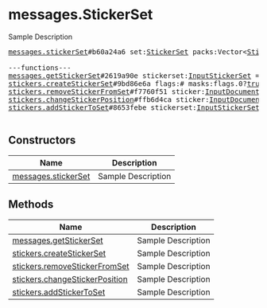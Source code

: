 # messages.StickerSet

Sample Description

<pre>
<a href="../constructor/messages.stickerSet.md">messages.stickerSet</a>#b60a24a6 set:<a href="../type/StickerSet.md">StickerSet</a> packs:Vector&lt;<a href="../type/StickerPack.md">StickerPack</a>&gt; documents:Vector&lt;<a href="../type/Document.md">Document</a>&gt; = <a href="../type/messages.StickerSet.md">messages.StickerSet</a>;

---functions---
<a href="../method/messages.getStickerSet.md">messages.getStickerSet</a>#2619a90e stickerset:<a href="../type/InputStickerSet.md">InputStickerSet</a> = <a href="../type/messages.StickerSet.md">messages.StickerSet</a>;
<a href="../method/stickers.createStickerSet.md">stickers.createStickerSet</a>#9bd86e6a flags:# masks:flags.0?<a href="../type/true.md">true</a> user_id:<a href="../type/InputUser.md">InputUser</a> title:<a href="../type/string.md">string</a> short_name:<a href="../type/string.md">string</a> stickers:Vector&lt;<a href="../type/InputStickerSetItem.md">InputStickerSetItem</a>&gt; = <a href="../type/messages.StickerSet.md">messages.StickerSet</a>;
<a href="../method/stickers.removeStickerFromSet.md">stickers.removeStickerFromSet</a>#f7760f51 sticker:<a href="../type/InputDocument.md">InputDocument</a> = <a href="../type/messages.StickerSet.md">messages.StickerSet</a>;
<a href="../method/stickers.changeStickerPosition.md">stickers.changeStickerPosition</a>#ffb6d4ca sticker:<a href="../type/InputDocument.md">InputDocument</a> position:<a href="../type/int.md">int</a> = <a href="../type/messages.StickerSet.md">messages.StickerSet</a>;
<a href="../method/stickers.addStickerToSet.md">stickers.addStickerToSet</a>#8653febe stickerset:<a href="../type/InputStickerSet.md">InputStickerSet</a> sticker:<a href="../type/InputStickerSetItem.md">InputStickerSetItem</a> = <a href="../type/messages.StickerSet.md">messages.StickerSet</a>;

</pre>

## Constructors

| Name | Description |
|------|-------------|
| [messages.stickerSet](../constructor/messages.stickerSet.md) | Sample Description |

## Methods

| Name | Description |
|------|-------------|
| [messages.getStickerSet](../method/messages.getStickerSet.md) | Sample Description |
| [stickers.createStickerSet](../method/stickers.createStickerSet.md) | Sample Description |
| [stickers.removeStickerFromSet](../method/stickers.removeStickerFromSet.md) | Sample Description |
| [stickers.changeStickerPosition](../method/stickers.changeStickerPosition.md) | Sample Description |
| [stickers.addStickerToSet](../method/stickers.addStickerToSet.md) | Sample Description |
